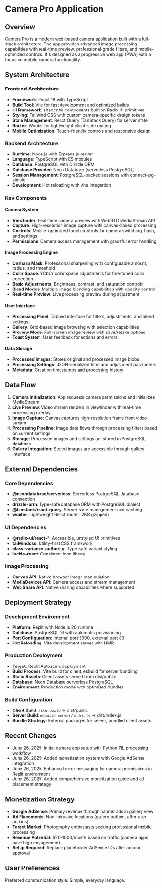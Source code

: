 # Camera Pro Application

## Overview

Camera Pro is a modern web-based camera application built with a full-stack architecture. The app provides advanced image processing capabilities with real-time preview, professional-grade filters, and mobile-optimized controls. It's designed as a progressive web app (PWA) with a focus on mobile camera functionality.

## System Architecture

### Frontend Architecture
- **Framework**: React 18 with TypeScript
- **Build Tool**: Vite for fast development and optimized builds
- **UI Framework**: shadcn/ui components built on Radix UI primitives
- **Styling**: Tailwind CSS with custom camera-specific design tokens
- **State Management**: React Query (TanStack Query) for server state
- **Router**: Wouter for lightweight client-side routing
- **Mobile Optimization**: Touch-friendly controls and responsive design

### Backend Architecture
- **Runtime**: Node.js with Express.js server
- **Language**: TypeScript with ES modules
- **Database**: PostgreSQL with Drizzle ORM
- **Database Provider**: Neon Database (serverless PostgreSQL)
- **Session Management**: PostgreSQL-backed sessions with connect-pg-simple
- **Development**: Hot reloading with Vite integration

### Key Components

#### Camera System
- **Viewfinder**: Real-time camera preview with WebRTC MediaStream API
- **Capture**: High-resolution image capture with canvas-based processing
- **Controls**: Mobile-optimized touch controls for camera switching, flash, and settings
- **Permissions**: Camera access management with graceful error handling

#### Image Processing Engine
- **Unsharp Mask**: Professional sharpening with configurable amount, radius, and threshold
- **Color Space**: YCbCr color space adjustments for fine-tuned color correction
- **Basic Adjustments**: Brightness, contrast, and saturation controls
- **Blend Modes**: Multiple image blending capabilities with opacity control
- **Real-time Preview**: Live processing preview during adjustment

#### User Interface
- **Processing Panel**: Tabbed interface for filters, adjustments, and blend settings
- **Gallery**: Grid-based image browsing with selection capabilities
- **Preview Mode**: Full-screen image review with save/retake options
- **Toast System**: User feedback for actions and errors

#### Data Storage
- **Processed Images**: Stores original and processed image blobs
- **Processing Settings**: JSON-serialized filter and adjustment parameters
- **Metadata**: Creation timestamps and processing history

## Data Flow

1. **Camera Initialization**: App requests camera permissions and initializes MediaStream
2. **Live Preview**: Video stream renders in viewfinder with real-time processing overlay
3. **Image Capture**: Canvas captures high-resolution frame from video stream
4. **Processing Pipeline**: Image data flows through processing filters based on current settings
5. **Storage**: Processed images and settings are stored in PostgreSQL database
6. **Gallery Integration**: Stored images are accessible through gallery interface

## External Dependencies

### Core Dependencies
- **@neondatabase/serverless**: Serverless PostgreSQL database connection
- **drizzle-orm**: Type-safe database ORM with PostgreSQL dialect
- **@tanstack/react-query**: Server state management and caching
- **wouter**: Lightweight React router (2KB gzipped)

### UI Dependencies
- **@radix-ui/react-***: Accessible, unstyled UI primitives
- **tailwindcss**: Utility-first CSS framework
- **class-variance-authority**: Type-safe variant styling
- **lucide-react**: Consistent icon library

### Image Processing
- **Canvas API**: Native browser image manipulation
- **MediaDevices API**: Camera access and stream management
- **Web Share API**: Native sharing capabilities where supported

## Deployment Strategy

### Development Environment
- **Platform**: Replit with Node.js 20 runtime
- **Database**: PostgreSQL 16 with automatic provisioning
- **Port Configuration**: Internal port 5000, external port 80
- **Hot Reloading**: Vite development server with HMR

### Production Deployment
- **Target**: Replit Autoscale deployment
- **Build Process**: Vite build for client, esbuild for server bundling
- **Static Assets**: Client assets served from dist/public
- **Database**: Neon Database serverless PostgreSQL
- **Environment**: Production mode with optimized bundles

### Build Configuration
- **Client Build**: `vite build` → dist/public
- **Server Build**: `esbuild server/index.ts` → dist/index.js
- **Bundle Strategy**: External packages for server, bundled client assets

## Recent Changes
- June 26, 2025: Initial camera app setup with Python PIL processing workflow
- June 26, 2025: Added monetization system with Google AdSense integration
- June 26, 2025: Enhanced error messaging for camera permissions in Replit environment
- June 26, 2025: Added comprehensive monetization guide and ad placement strategy

## Monetization Strategy
- **Google AdSense**: Primary revenue through banner ads in gallery view
- **Ad Placements**: Non-intrusive locations (gallery bottom, after user actions)
- **Target Market**: Photography enthusiasts seeking professional mobile processing
- **Revenue Potential**: $20-1000/month based on traffic (camera apps have high engagement)
- **Setup Required**: Replace placeholder AdSense IDs after account approval

## User Preferences

Preferred communication style: Simple, everyday language.